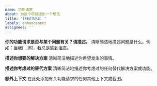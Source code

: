 ```yaml
---
name: 功能请求
about: 为这个项目提出一个想法
title: "[FEATURE] "
labels: enhancement
assignees: ''
---
```


**你的功能请求是否与某个问题有关？请描述。**
清晰简洁地描述问题是什么。例如：当我[...]时，我总是感到沮丧。

**描述你想要的解决方案**
清晰简洁地描述你希望发生的事情。

**描述你考虑过的替代方案**
清晰简洁地描述你考虑过的任何替代解决方案或功能。

**额外上下文**
在此处添加有关功能请求的任何其他上下文或截图。 